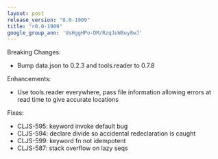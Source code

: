 ```yaml
---
layout: post
release_version: "0.0-1909"
title: "r0.0-1909"
google_group_ann: 'UsHggHPo-DM/RzqJuW8uy8wJ'
---
```


Breaking Changes:

* Bump data.json to 0.2.3 and tools.reader to 0.7.8

Enhancements:

* Use tools.reader everywhere, pass file information allowing errors at read time to give accurate locations

Fixes:

* CLJS-595: keyword invoke default bug
* CLJS-594: declare divide so accidental redeclaration is caught
* CLJS-599: keyword fn not idempotent
* CLJS-587: stack overflow on lazy seqs
